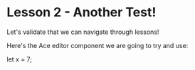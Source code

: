 # Lesson 2 - Another Test!

Let's validate that we can navigate through lessons!

Here's the Ace editor component we are going to try and use:

<div class="editor">let x = 7;</div>